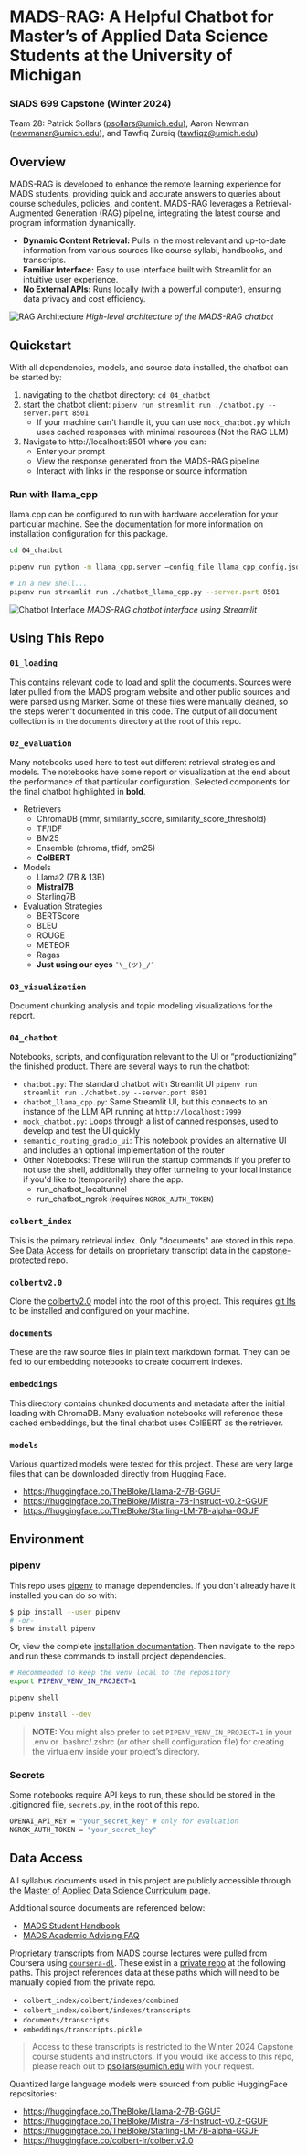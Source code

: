 # MADS-RAG: A Helpful Chatbot for Master’s of Applied Data Science Students at the University of Michigan

### SIADS 699 Capstone (Winter 2024)

Team 28: Patrick Sollars (psollars@umich.edu), Aaron Newman (newmanar@umich.edu), and Tawfiq Zureiq (tawfiqz@umich.edu)

## Overview

MADS-RAG is developed to enhance the remote learning experience for MADS students, providing quick and accurate answers to queries about course schedules, policies, and content. MADS-RAG leverages a Retrieval-Augmented Generation (RAG) pipeline, integrating the latest course and program information dynamically.

- **Dynamic Content Retrieval:** Pulls in the most relevant and up-to-date information from various sources like course syllabi, handbooks, and transcripts.
- **Familiar Interface:** Easy to use interface built with Streamlit for an intuitive user experience.
- **No External APIs:** Runs locally (with a powerful computer), ensuring data privacy and cost efficiency.

![RAG Architecture](./03_visualization/RAG%20Architecture.jpeg)
_High-level architecture of the MADS-RAG chatbot_

## Quickstart

With all dependencies, models, and source data installed, the chatbot can be started by:

1. navigating to the chatbot directory: `cd 04_chatbot`
2. start the chatbot client: `pipenv run streamlit run ./chatbot.py --server.port 8501`
   - If your machine can't handle it, you can use `mock_chatbot.py` which uses cached responses with minimal resources (Not the RAG LLM)
3. Navigate to http://localhost:8501 where you can:
   - Enter your prompt
   - View the response generated from the MADS-RAG pipeline
   - Interact with links in the response or source information

### Run with llama_cpp

llama.cpp can be configured to run with hardware acceleration for your particular machine. See the [documentation](https://github.com/abetlen/llama-cpp-python?tab=readme-ov-file#installation-configuration) for more information on installation configuration for this package.

```sh
cd 04_chatbot

pipenv run python -m llama_cpp.server —config_file llama_cpp_config.json

# In a new shell...
pipenv run streamlit run ./chatbot_llama_cpp.py --server.port 8501
```

![Chatbot Interface](./03_visualization/chatbot_interface_demo.gif)
_MADS-RAG chatbot interface using Streamlit_

## Using This Repo

### `01_loading`

This contains relevant code to load and split the documents. Sources were later pulled from the MADS program website and other public sources and were parsed using Marker. Some of these files were manually cleaned, so the steps weren't documented in this code. The output of all document collection is in the `documents` directory at the root of this repo.

### `02_evaluation`

Many notebooks used here to test out different retrieval strategies and models. The notebooks have some report or visualization at the end about the performance of that particular configuration. Selected components for the final chatbot highlighted in **bold**.

- Retrievers
  - ChromaDB (mmr, similarity_score, similarity_score_threshold)
  - TF/IDF
  - BM25
  - Ensemble (chroma, tfidf, bm25)
  - **ColBERT**
- Models
  - Llama2 (7B & 13B)
  - **Mistral7B**
  - Starling7B
- Evaluation Strategies
  - BERTScore
  - BLEU
  - ROUGE
  - METEOR
  - Ragas
  - **Just using our eyes** `¯\_(ツ)_/¯`

### `03_visualization`

Document chunking analysis and topic modeling visualizations for the report.

### `04_chatbot`

Notebooks, scripts, and configuration relevant to the UI or “productionizing” the finished product. There are several ways to run the chatbot:

- `chatbot.py`: The standard chatbot with Streamlit UI `pipenv run streamlit run ./chatbot.py --server.port 8501`
- `chatbot_llama_cpp.py`: Same Streamlit UI, but this connects to an instance of the LLM API running at `http://localhost:7999`
- `mock_chatbot.py`: Loops through a list of canned responses, used to develop and test the UI quickly
- `semantic_routing_gradio_ui`: This notebook provides an alternative UI and includes an optional implementation of the router
- Other Notebooks: These will run the startup commands if you prefer to not use the shell, additionally they offer tunneling to your local instance if you'd like to (temporarily) share the app.
  - run_chatbot_localtunnel
  - run_chatbot_ngrok (requires `NGROK_AUTH_TOKEN`)

### `colbert_index`

This is the primary retrieval index. Only "documents" are stored in this repo. See [Data Access](#data-access) for details on proprietary transcript data in the [capstone-protected](https://github.com/psollars/capstone-protected) repo.

### `colbertv2.0`

Clone the [colbertv2.0](https://huggingface.co/colbert-ir/colbertv2.0) model into the root of this project. This requires [git lfs](https://git-lfs.com/) to be installed and configured on your machine.

### `documents`

These are the raw source files in plain text markdown format. They can be fed to our embedding notebooks to create document indexes.

### `embeddings`

This directory contains chunked documents and metadata after the initial loading with ChromaDB. Many evaluation notebooks will reference these cached embeddings, but the final chatbot uses ColBERT as the retriever.

### `models`

Various quantized models were tested for this project. These are very large files that can be downloaded directly from Hugging Face.

- https://huggingface.co/TheBloke/Llama-2-7B-GGUF
- https://huggingface.co/TheBloke/Mistral-7B-Instruct-v0.2-GGUF
- https://huggingface.co/TheBloke/Starling-LM-7B-alpha-GGUF

## Environment

### pipenv

This repo uses [pipenv](https://pipenv.pypa.io/en/latest/) to manage dependencies. If you don't already have it installed you can do so with:

```sh
$ pip install --user pipenv
# -or-
$ brew install pipenv
```

Or, view the complete [installation documentation](https://pipenv.pypa.io/en/latest/installation.html). Then navigate to the repo and run these commands to install project dependencies.

```sh
# Recommended to keep the venv local to the repository
export PIPENV_VENV_IN_PROJECT=1

pipenv shell

pipenv install --dev
```

> **NOTE:** You might also prefer to set `PIPENV_VENV_IN_PROJECT=1` in your .env or .bashrc/.zshrc (or other shell configuration file) for creating the virtualenv inside your project’s directory.

### Secrets

Some notebooks require API keys to run, these should be stored in the .gitignored file, `secrets.py`, in the root of this repo.

```sh
OPENAI_API_KEY = "your_secret_key" # only for evaluation
NGROK_AUTH_TOKEN = "your_secret_key"
```

## Data Access

All syllabus documents used in this project are publicly accessible through the [Master of Applied Data Science Curriculum page](https://www.si.umich.edu/programs/master-applied-data-science/curriculum/mads-courses).

Additional source documents are referenced below:

- [MADS Student Handbook](https://docs.google.com/document/d/1YEOcpdONdme5kmpNEnZpdbJeVFhEIw1pS0wq16QdH1I/edit)
- [MADS Academic Advising FAQ](https://docs.google.com/document/d/1A3zdTF0AYQY_zzD2-OlpSHeDxnWqFVEhXl446SyT_pA/edit)

Proprietary transcripts from MADS course lectures were pulled from Coursera using [`coursera-dl`](https://github.com/coursera-dl/coursera-dl). These exist in a [private repo](https://github.com/psollars/capstone-protected) at the following paths. This project references data at these paths which will need to be manually copied from the private repo.

- `colbert_index/colbert/indexes/combined`
- `colbert_index/colbert/indexes/transcripts`
- `documents/transcripts`
- `embeddings/transcripts.pickle`

> Access to these transcripts is restricted to the Winter 2024 Capstone course students and instructors. If you would like access to this repo, please reach out to [psollars@umich.edu](mailto:psollars@umich.edu) with your request.

Quantized large language models were sourced from public HuggingFace repositories:

- https://huggingface.co/TheBloke/Llama-2-7B-GGUF
- https://huggingface.co/TheBloke/Mistral-7B-Instruct-v0.2-GGUF
- https://huggingface.co/TheBloke/Starling-LM-7B-alpha-GGUF
- https://huggingface.co/colbert-ir/colbertv2.0
